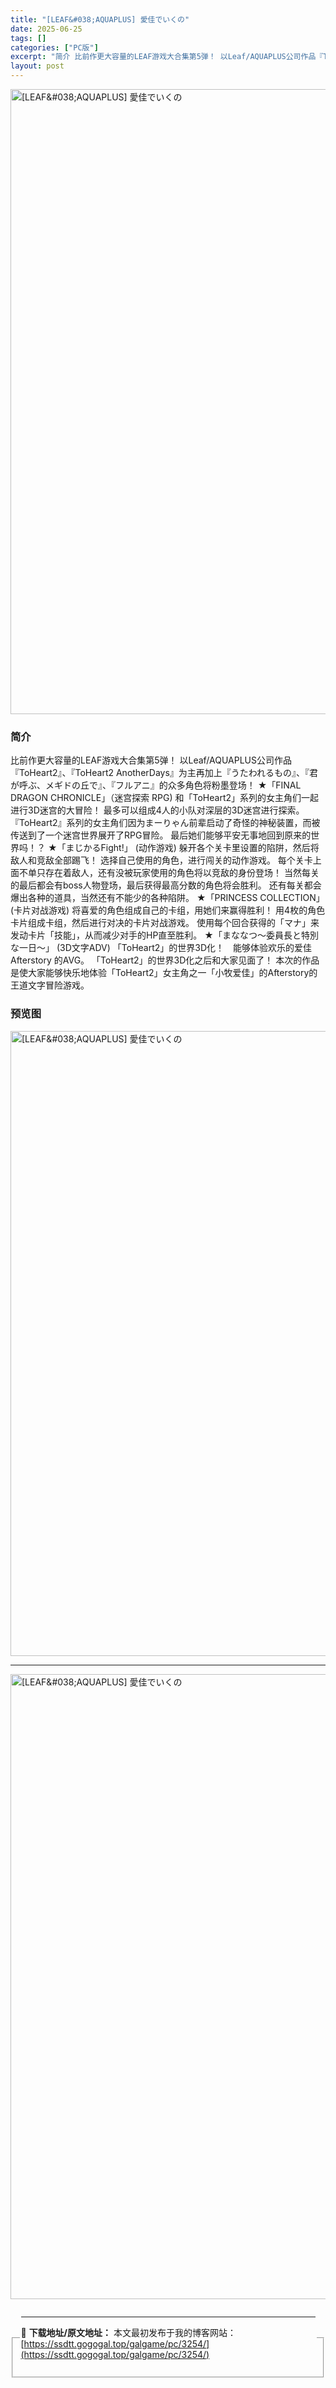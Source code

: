 ```yaml
---
title: "[LEAF&#038;AQUAPLUS] 愛佳でいくの"
date: 2025-06-25
tags: []
categories: ["PC版"]
excerpt: "简介 比前作更大容量的LEAF游戏大合集第5弹！ 以Leaf/AQUAPLUS公司作品『ToHeart2』、『ToHeart2 AnotherDays』为主再加上『うたわれるもの』、『君が呼ぶ、メギドの丘で』、『フルアニ』的众多角色将粉墨登场！ ★「FINAL DRAGON CHRONICLE」（迷&hellip;"
layout: post
---
```



<p><img decoding="async"   src="https://ssdtt.gogogal.top/wp-content/uploads/2025/06/612d8-00.webp" loading="lazy" alt="[LEAF&amp;#038;AQUAPLUS] 愛佳でいくの" style="display: block; margin-left: auto; margin-right: auto; width: 1000px;" /></p>
<div>
<h3>简介</h3>
</p></div>
<p>比前作更大容量的LEAF游戏大合集第5弹！ 以Leaf/AQUAPLUS公司作品『ToHeart2』、『ToHeart2 AnotherDays』为主再加上『うたわれるもの』、『君が呼ぶ、メギドの丘で』、『フルアニ』的众多角色将粉墨登场！ ★「FINAL DRAGON CHRONICLE」（迷宫探索 RPG) 和「ToHeart2」系列的女主角们一起进行3D迷宫的大冒险！ 最多可以组成4人的小队对深层的3D迷宫进行探索。 『ToHeart2』系列的女主角们因为まーりゃん前辈启动了奇怪的神秘装置，而被传送到了一个迷宫世界展开了RPG冒险。 最后她们能够平安无事地回到原来的世界吗！？ ★「まじかるFight!」 (动作游戏) 躲开各个关卡里设置的陷阱，然后将敌人和竞敌全部踢飞！ 选择自己使用的角色，进行闯关的动作游戏。 每个关卡上面不单只存在着敌人，还有没被玩家使用的角色将以竞敌的身份登场！ 当然每关的最后都会有boss人物登场，最后获得最高分数的角色将会胜利。 还有每关都会爆出各种的道具，当然还有不能少的各种陷阱。 ★「PRINCESS COLLECTION」 (卡片对战游戏) 将喜爱的角色组成自己的卡组，用她们来赢得胜利！ 用4枚的角色卡片组成卡组，然后进行对决的卡片对战游戏。 使用每个回合获得的「マナ」来发动卡片「技能」，从而减少对手的HP直至胜利。 ★「まななつ～委員長と特別な一日～」 (3D文字ADV) 「ToHeart2」的世界3D化！　能够体验欢乐的爱佳Afterstory 的AVG。 「ToHeart2」的世界3D化之后和大家见面了！ 本次的作品是使大家能够快乐地体验「ToHeart2」女主角之一「小牧爱佳」的Afterstory的王道文字冒险游戏。</p>
<h3>预览图</h3>
<p><img decoding="async"   src="https://ssdtt.gogogal.top/wp-content/uploads/2025/06/d5384-01.webp" loading="lazy" alt="[LEAF&amp;#038;AQUAPLUS] 愛佳でいくの" style="display: block; margin-left: auto; margin-right: auto; width: 1000px;" /></p>
<hr />
<p><img decoding="async"   src="https://ssdtt.gogogal.top/wp-content/uploads/2025/06/37584-02.webp" loading="lazy" alt="[LEAF&amp;#038;AQUAPLUS] 愛佳でいくの" style="display: block; margin-left: auto; margin-right: auto; width: 1000px;" /></p>
<div> </div>
<fieldset>
<legend>


---
📖 **下载地址/原文地址：** 本文最初发布于我的博客网站：[https://ssdtt.gogogal.top/galgame/pc/3254/](https://ssdtt.gogogal.top/galgame/pc/3254/)
